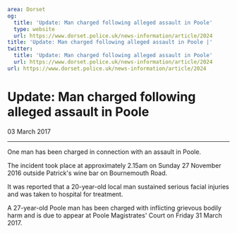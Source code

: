 ```yaml
area: Dorset
og:
  title: 'Update: Man charged following alleged assault in Poole'
  type: website
  url: https://www.dorset.police.uk/news-information/article/2024
title: 'Update: Man charged following alleged assault in Poole |'
twitter:
  title: 'Update: Man charged following alleged assault in Poole'
  url: https://www.dorset.police.uk/news-information/article/2024
url: https://www.dorset.police.uk/news-information/article/2024
```

# Update: Man charged following alleged assault in Poole

03 March 2017

* * *

One man has been charged in connection with an assault in Poole.

The incident took place at approximately 2.15am on Sunday 27 November 2016 outside Patrick's wine bar on Bournemouth Road.

It was reported that a 20-year-old local man sustained serious facial injuries and was taken to hospital for treatment.

A 27-year-old Poole man has been charged with inflicting grievous bodily harm and is due to appear at Poole Magistrates' Court on Friday 31 March 2017.
